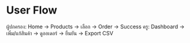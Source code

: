 # User Flow
ผู้ปกครอง: Home → Products → เลือก → Order → Success
ครู: Dashboard → เพิ่ม/แก้สินค้า → ดูออเดอร์ → ยืนยัน → Export CSV